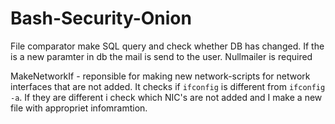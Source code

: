 # Bash-Security-Onion

File comparator make SQL query and check whether DB has changed. If the is a new paramter in db the mail is send to the user. Nullmailer is required

MakeNetworkIf - reponsible for making new network-scripts for network interfaces that are not added. It checks if `ifconfig` is different from `ifconfig -a`. If they are different i check which NIC's are not added and I make a new file with appropriet infomramtion. 
